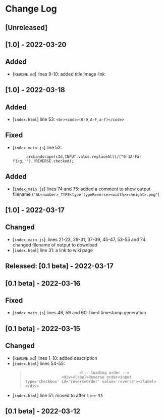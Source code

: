 # Change Log 
## [Unreleased]

## [1.0] - 2022-03-20
## Added
- [`README.md`] lines 9-10: added title image link

## [1.0] - 2022-03-18
## Added
- [`index.html`] line 53: `<br><code>(0-9,A-F,a-f)</code>`

## Fixed
- [`index_main.js`] line 52:  
  ```
   		arcLandscape(cId,INPUT.value.replaceAll(/[^0-1A-Fa-f]/g,''),!REVERSE.checked);
  ```

## Added
- [`index_main.js`] lines 74 and 75: added a comment to show output filename (`"AL<number>_TYPE<type|typeReverse><width>x<height>.png"`)

## [1.0] - 2022-03-17
## Changed
- [`index_main.js`]: lines 21-23, 29-31, 37-39, 45-47, 53-55 and 74: changed filename of output to download
- [`index.html`] line 31: a link to wiki page

## Released: [0.1 beta] - 2022-03-17
## [0.1 beta] - 2022-03-16
## Fixed
- [`index_main.js`] lines 46, 59 and 60: fixed timestamp generation

## [0.1 beta] - 2022-03-15
## Changed
- [`README.md`] lines 1-10: added description
- [`index.html`] lines 54-55:  
  >```
  > 						<!-- loading order -->
  >					<div><label>Reverse order<input type='checkbox' id='reverseOrder' value='reverse'></label></div>
  >```
- [`index.html`] line 51: moved to after `line 53`

## [0.1 beta] - 2022-03-12

